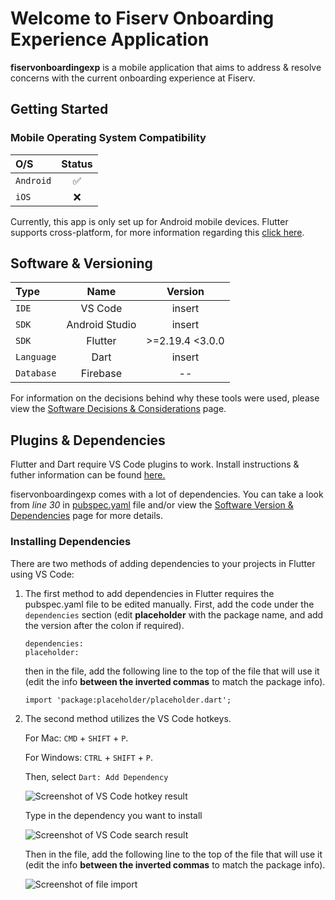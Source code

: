 # Welcome to Fiserv Onboarding Experience Application

**fiservonboardingexp** is a mobile application that aims to address & resolve concerns with the current onboarding experience at Fiserv. 

## Getting Started

### Mobile Operating System Compatibility
| O/S | Status |
| :--- | :------: |
| `Android` | :white_check_mark: |
| `iOS` | :x: |

Currently, this app is only set up for Android mobile devices. Flutter supports cross-platform, for more information regarding this [click here](https://docs.flutter.dev/get-started/install).

## Software & Versioning
| Type | Name | Version |
| :---- | :----: | :-------: |
| `IDE` | VS Code | insert |
| `SDK` | Android Studio | insert |
| `SDK` | Flutter | >=2.19.4 <3.0.0 |
| `Language` | Dart | insert |
| `Database` | Firebase | -- |

For information on the decisions behind why these tools were used, please view the [Software Decisions & Considerations](https://github.com/MichaelCalbay/fiservonboardingexp/wiki/Software-Decisions-&-Considerations) page. 

## Plugins & Dependencies

Flutter and Dart require VS Code plugins to work. Install instructions & futher information can be found [here.](https://docs.flutter.dev/get-started/editor?tab=vscode)

fiservonboardingexp comes with a lot of dependencies. You can take a look from _line 30_ in [pubspec.yaml](https://github.com/MichaelCalbay/fiservonboardingexp/blob/master/pubspec.yaml) file and/or view the [Software Version & Dependencies](https://github.com/MichaelCalbay/fiservonboardingexp/wiki/Software-Version-&-Dependencies) page for more details.

### Installing Dependencies

There are two methods of adding dependencies to your projects in Flutter using VS Code: 
1. The first method to add dependencies in Flutter requires the pubspec.yaml file to be edited manually.
    First, add the code under the `dependencies` section (edit **placeholder** with the package name, and add the version after the colon 
    if required).
   
    ```
    dependencies:
    placeholder:
    ```
    then in the file, add the following line to the top of the file that will use it (edit the info **between the inverted commas** to match 
    the package info).
   
    ```
    import 'package:placeholder/placeholder.dart';
    ```
2. The second method utilizes the VS Code hotkeys.

    For Mac: `CMD` + `SHIFT` + `P`.

    For Windows: `CTRL` + `SHIFT` + `P`.

    Then, select `Dart: Add Dependency`
   
    ![Screenshot of VS Code hotkey result](https://github.com/MichaelCalbay/fiservonboardingexp/blob/master/assets/images/Adding_dependency1.png)
   
    Type in the dependency you want to install
   
   ![Screenshot of VS Code search result](https://github.com/MichaelCalbay/fiservonboardingexp/blob/master/assets/images/Adding_dependency2.PNG)
   
   Then in the file, add the following line to the top of the file that will use it (edit the info **between the inverted commas** to match 
   the package info).
   
   ![Screenshot of file import](https://github.com/MichaelCalbay/fiservonboardingexp/blob/master/assets/images/import.png)
  




























